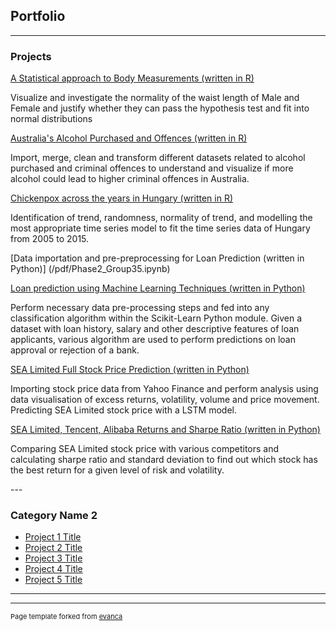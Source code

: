 ## Portfolio

---

### Projects 

<p type="text/css">

[A Statistical approach to Body Measurements (written in R)](/pdf/Body_Measurement_investigation.pdf)

Visualize and investigate the normality of the waist length of Male and Female and justify whether they can pass the hypothesis test and fit into normal distributions

[Australia's Alcohol Purchased and Offences (written in R)](/pdf/Data_wrangling_assignment_2.pdf)

Import, merge, clean and transform different datasets related to alcohol purchased and criminal offences to understand and visualize if more alcohol could lead to higher criminal offences in Australia. 

[Chickenpox across the years in Hungary (written in R)](/pdf/TSA_Group_Assignment.pdf)

Identification of trend, randomness, normality of trend, and modelling the most appropriate time series model to fit the time series data of Hungary from 2005 to 2015.  

[Data importation and pre-preprocessing for Loan Prediction (written in Python)] (/pdf/Phase2_Group35.ipynb)


[Loan prediction using Machine Learning Techniques (written in Python)](/pdf/Phase1_Group35.ipynb)

Perform necessary data pre-processing steps and fed into any classification algorithm within the Scikit-Learn Python module.
Given a dataset with loan history, salary and other descriptive features of loan applicants, various algorithm are used to perform predictions on loan approval or rejection of a bank.

[SEA Limited Full Stock Price Prediction (written in Python)](/pdf/SEA_Limited_Stock_price_prediction.html)

Importing stock price data from Yahoo Finance and perform analysis using data visualisation of excess returns, volatility, volume and price movement. Predicting SEA Limited stock price with a LSTM model. 

[SEA Limited, Tencent, Alibaba Returns and Sharpe Ratio (written in Python)](/pdf/SEA.html)

Comparing SEA Limited stock price with various competitors and calculating sharpe ratio and standard deviation to find out which stock has the best return for a given level of risk and volatility. 

</p>
---


### Category Name 2

- [Project 1 Title](http://example.com/)
- [Project 2 Title](http://example.com/)
- [Project 3 Title](http://example.com/)
- [Project 4 Title](http://example.com/)
- [Project 5 Title](http://example.com/)

---




---
<p style="font-size:11px">Page template forked from <a href="https://github.com/evanca/quick-portfolio">evanca</a></p>

